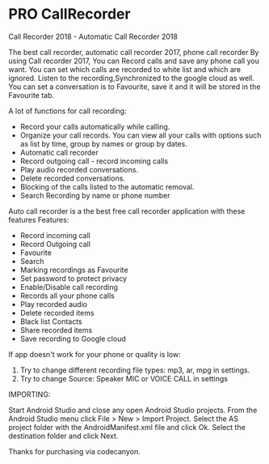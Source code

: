 # PRO CallRecorder


Call Recorder 2018 - Automatic Call Recorder 2018

The best call recorder, automatic call recorder 2017, phone call recorder
By using Call recorder 2017, You can Record calls and save any phone call you want. 
You can set which calls are recorded to white list and which are ignored. 
Listen to the recording,Synchronized to the google cloud as well.
You can set a conversation is to Favourite, save it and it will be stored in the Favourite tab. 

A lot of functions for call recording:
- Record your calls automatically while calling.
- Organize your call records. You can view all your calls with options such as list by time, group by names or group by dates.
- Automatic call recorder 
- Record outgoing call - record incoming calls
- Play audio recorded conversations.
- Delete recorded conversations.
- Blocking of the calls listed to the automatic removal.
- Search Recording by name or phone number

Auto call recorder is a the best free call recorder application with these features
Features:
- Record incoming call
- Record Outgoing call
- Favourite
- Search
- Marking recordings as Favourite
- Set password to protect privacy
- Enable/Disable call recording
- Records all your phone calls
- Play recorded audio
- Delete recorded items
- Black list Contacts
- Share recorded items
- Save recording to Google cloud

If app doesn't work for your phone or quality is low:
1. Try to change different recording file types: mp3, ar, mpg in settings.
2. Try to change Source: Speaker MIC or VOICE CALL in settings

IMPORTING:

Start Android Studio and close any open Android Studio projects.
From the Android Studio menu click File > New > Import Project.
Select the AS project folder with the AndroidManifest.xml file and click Ok.
Select the destination folder and click Next.

Thanks for purchasing via codecanyon.